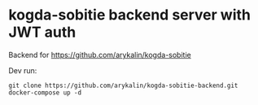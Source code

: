 # kogda-sobitie backend server with JWT auth

Backend for https://github.com/arykalin/kogda-sobitie

Dev run:
```shell
git clone https://github.com/arykalin/kogda-sobitie-backend.git
docker-compose up -d
```
